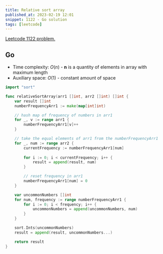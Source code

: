 ```yaml
---
title: Relative sort array
published_at: 2023-02-19 12:01
snippet: 1122 - Go solution
tags: [leetcode]
---
```


[Leetcode 1122 problem.](https://leetcode.com/problems/relative-sort-array/)

## Go

- Time complexity: $O(n)$ - **n** is a quantity of elements in array with maximum length
- Auxiliary space: $O(1)$ - constant amount of space

```go
import "sort"

func relativeSortArray(arr1 []int, arr2 []int) []int {
    var result []int
    numberFrequencyArr1 := make(map[int]int)

    // hash map of frequency of numbers in arr1
    for _, v := range arr1 {
        numberFrequencyArr1[v]++
    }

    // take the equal elements of arr1 from the numberFrequencyArr1
    for _, num := range arr2 {
        currentFrequency := numberFrequencyArr1[num]
        
        for i := 0; i < currentFrequency; i++ {
            result = append(result, num)
        }

        // reset frequency in arr1
        numberFrequencyArr1[num] = 0
    }

    var uncommonNumbers []int
    for num, frequency := range numberFrequencyArr1 {
        for i := 0; i < frequency; i++ {
            uncommonNumbers = append(uncommonNumbers, num)
        }
    }

    sort.Ints(uncommonNumbers)
    result = append(result, uncommonNumbers...)

    return result
}
```

